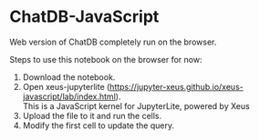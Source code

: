 # ChatDB-JavaScript
Web version of ChatDB completely run on the browser.

Steps to use this notebook on the browser for now:
1. Download the notebook.
2. Open xeus-jupyterlite (https://jupyter-xeus.github.io/xeus-javascript/lab/index.html).
   <br>This is a JavaScript kernel for JupyterLite, powered by Xeus
4. Upload the file to it and run the cells.
5. Modify the first cell to update the query.
